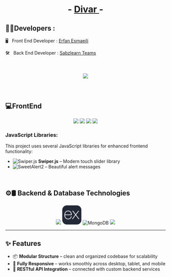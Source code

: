 <h1 align="center">- <a href="https://erfan-esmaili.github.io/Divar/"> Divar </a> -</h1>

<h2>👨‍💻Developers :</h2>

<p>🖥 &nbsp; Front End Developer : <a href="https://github.com/Erfan-Esmaili">Erfan Esmaeili</a></p>
<p>🛠️ &nbsp; Back End Developer : <a href="https://sabzlearn.ir">Sabzlearn Teams</a></p>
<h1 align="center">
<a href="https://erfan-esmaili.github.io/Divar/">
  <img src="https://img.shields.io/badge/Live%20Demo-red" width="150" />
</a>
</h1>
<br>

<h2>💻FrontEnd</h2>

<p align="center">
  <img src="https://cdn.jsdelivr.net/gh/devicons/devicon/icons/html5/html5-original.svg" width="60" />
  <img src="https://cdn.jsdelivr.net/gh/devicons/devicon/icons/css3/css3-original.svg" width="60" />
  <img src="https://cdn.jsdelivr.net/gh/devicons/devicon/icons/javascript/javascript-original.svg" width="60" />
  <img src="https://cdn.jsdelivr.net/gh/devicons/devicon/icons/bootstrap/bootstrap-original.svg" width="60" />  

          
</p>

### JavaScript Libraries:
This project uses several JavaScript libraries for enhanced frontend functionality:

- ![Swiper.js](https://img.shields.io/badge/Swiper.js-6DA1F2?style=for-the-badge&logo=swiper&logoColor=white) **Swiper.js** – Modern touch slider library
- ![SweetAlert2](https://img.shields.io/badge/SweetAlert2-orange) – Beautiful alert messages




<br>

## ⚙️🛢️ Backend & Database Technologies

<p align="center">
  <img src="https://cdn.jsdelivr.net/gh/devicons/devicon@latest/icons/nodejs/nodejs-plain-wordmark.svg" width="60" />
  <img src="https://raw.githubusercontent.com/tandpfun/skill-icons/65dea6c4eaca7da319e552c09f4cf5a9a8dab2c8/icons/ExpressJS-Dark.svg" width="60" />       
  <img src="https://cdn.jsdelivr.net/gh/devicons/devicon/icons/mongodb/mongodb-original.svg" width="60" alt="MongoDB" />
  <img src="https://cdn.jsdelivr.net/gh/devicons/devicon@latest/icons/swagger/swagger-original.svg"  width="60" />

</p>

<hr>

## ✨ Features

- 📦 **Modular Structure** – clean and organized codebase for scalability  
- 📱 **Fully Responsive** – works smoothly across desktop, tablet, and mobile  
- 🔗 **RESTful API Integration** – connected with custom backend services 
